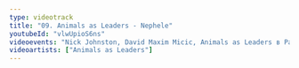 ```yaml
---
type: videotrack
title: "09. Animals as Leaders - Nephele"
youtubeId: "vlwUpioS6ns"
videoevents: "Nick Johnston, David Maxim Micic, Animals as Leaders в Patronaat"
videoartists: ["Animals as Leaders"]
---
```


